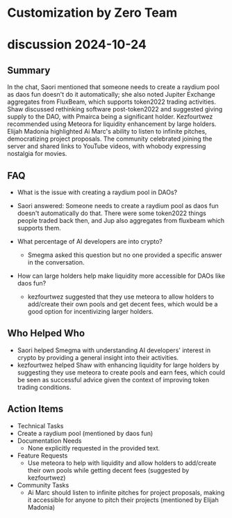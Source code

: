 # Customization by Zero Team

# discussion 2024-10-24

## Summary
 In the chat, Saori mentioned that someone needs to create a raydium pool as daos fun doesn't do it automatically; she also noted Jupiter Exchange aggregates from FluxBeam, which supports token2022 trading activities. Shaw discussed rethinking software post-token2022 and suggested giving supply to the DAO, with Pmairca being a significant holder. Kezfourtwez recommended using Meteora for liquidity enhancement by large holders. Elijah Madonia highlighted Ai Marc's ability to listen to infinite pitches, democratizing project proposals. The community celebrated joining the server and shared links to YouTube videos, with whobody expressing nostalgia for movies.

## FAQ
 - What is the issue with creating a raydium pool in DAOs?
  - Saori answered: Someone needs to create a raydium pool as daos fun doesn't automatically do that. There were some token2022 things people traded back then, and Jup also aggregates from fluxbeam which supports them.

- What percentage of AI developers are into crypto?
  - Smegma asked this question but no one provided a specific answer in the conversation.

- How can large holders help make liquidity more accessible for DAOs like daos fun?
  - kezfourtwez suggested that they use meteora to allow holders to add/create their own pools and get decent fees, which would be a good option for incentivizing larger holders.

## Who Helped Who
 - Saori helped Smegma with understanding AI developers' interest in crypto by providing a general insight into their activities.
- kezfourtwez helped Shaw with enhancing liquidity for large holders by suggesting they use meteora to create pools and earn fees, which could be seen as successful advice given the context of improving token trading conditions.

## Action Items
 - Technical Tasks
  - Create a raydium pool (mentioned by daos fun)
- Documentation Needs
  - None explicitly requested in the provided text.
- Feature Requests
  - Use meteora to help with liquidity and allow holders to add/create their own pools while getting decent fees (suggested by kezfourtwez)
- Community Tasks
  - Ai Marc should listen to infinite pitches for project proposals, making it accessible for anyone to pitch their projects (mentioned by Elijah Madonia)

